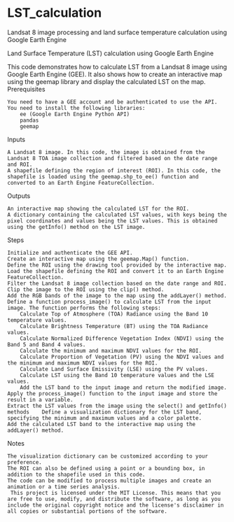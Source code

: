 # LST_calculation
Landsat 8 image processing and land surface temperature calculation using Google Earth Engine


Land Surface Temperature (LST) calculation using Google Earth Engine

This code demonstrates how to calculate LST from a Landsat 8 image using Google Earth Engine (GEE). It also shows how to create an interactive map using the geemap library and display the calculated LST on the map.
Prerequisites

    You need to have a GEE account and be authenticated to use the API.
    You need to install the following libraries:
        ee (Google Earth Engine Python API)
        pandas
        geemap

Inputs

    A Landsat 8 image. In this code, the image is obtained from the Landsat 8 TOA image collection and filtered based on the date range and ROI.
    A shapefile defining the region of interest (ROI). In this code, the shapefile is loaded using the geemap.shp_to_ee() function and converted to an Earth Engine FeatureCollection.

Outputs

    An interactive map showing the calculated LST for the ROI.
    A dictionary containing the calculated LST values, with keys being the pixel coordinates and values being the LST values. This is obtained using the getInfo() method on the LST image.
    
        
Steps

    Initialize and authenticate the GEE API.
    Create an interactive map using the geemap.Map() function.
    Define the ROI using the drawing tool provided by the interactive map.
    Load the shapefile defining the ROI and convert it to an Earth Engine FeatureCollection.
    Filter the Landsat 8 image collection based on the date range and ROI.
    Clip the image to the ROI using the clip() method.
    Add the RGB bands of the image to the map using the addLayer() method.
    Define a function process_image() to calculate LST from the input image. The function performs the following steps:
        Calculate Top of Atmosphere (TOA) Radiance using the Band 10 temperature values.
        Calculate Brightness Temperature (BT) using the TOA Radiance values.
        Calculate Normalized Difference Vegetation Index (NDVI) using the Band 5 and Band 4 values.
        Calculate the minimum and maximum NDVI values for the ROI.
        Calculate Proportion of Vegetation (PV) using the NDVI values and the minimum and maximum NDVI values for the ROI.
        Calculate Land Surface Emissivity (LSE) using the PV values.
        Calculate LST using the Band 10 temperature values and the LSE values.
        Add the LST band to the input image and return the modified image.
    Apply the process_image() function to the input image and store the result in a variable.
    Extract the LST values from the image using the select() and getInfo() methods    Define a visualization dictionary for the LST band, specifying the minimum and maximum values and a color palette.
    Add the calculated LST band to the interactive map using the addLayer() method.

Notes

    The visualization dictionary can be customized according to your preference.
    The ROI can also be defined using a point or a bounding box, in addition to the shapefile used in this code.
    The code can be modified to process multiple images and create an animation or a time series analysis.
     This project is licensed under the MIT License. This means that you are free to use, modify, and distribute the software, as long as you include the original copyright notice and the license's disclaimer in all copies or substantial portions of the software.
